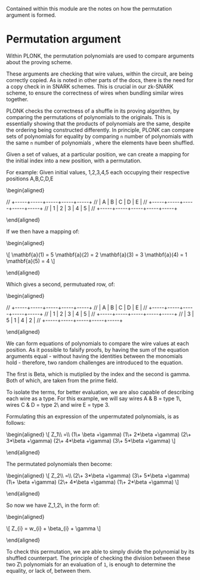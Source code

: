 Contained within this module are the notes on 
how the permutation argument is formed.


Permutation argument
==============

Within PLONK, the permutation 
polynomials are used to compare 
arguments about the proving 
scheme.  

These arguments are 
checking that wire values, 
within the circuit, are
being correctly copied. 
As is noted in other parts
of the docs, there is the 
need for a copy check in 
in SNARK schemes. This is 
crucial in our zk-SNARK
scheme, to ensure the 
correctness of wires when 
bundling similar wires 
together.

PLONK checks the correctness 
of a shuffle in its proving 
algorithm, by comparing the 
permutations of polynomials 
to the originals. This is 
essentially showing that the 
products of polynomials are 
the same, despite the ordering 
being constructed differently.
In principle, PLONK can compare sets 
of polynomials for equality by 
comparing `n` number of polynomials 
with the same `n` number of polynomials 
, where the elements have been 
shuffled. 

Given a set of  values, at a 
particular position, we can create 
a mapping for the initial index into a 
new position, with a permutation. 

For example: 
Given initial values, 
1,2,3,4,5 each occupying 
their respective positions
A,B,C,D,E

\begin{aligned}

// +-----+-----+-----+-----+-----+
// |  A  |  B  |  C  |  D  |  E  |
// +-----+-----+-----+-----+-----+
// |  1  |  2  |  3  |  4  |  5  |
// +-----+-----+-----+-----+-----+

\end{aligned}

If we then have a mapping of:

\begin{aligned}

\\[
\mathbf{a}(1) = 5
\mathbf{a}(2) = 2
\mathbf{a}(3) = 3
\mathbf{a}(4) = 1
\mathbf{a}(5) = 4
\\]

\end{aligned}

Which gives a second, permutuated row, 
of:

\begin{aligned}

// +-----+-----+-----+-----+-----+
// |  A  |  B  |  C  |  D  |  E  |
// +-----+-----+-----+-----+-----+
// |  1  |  2  |  3  |  4  |  5  |
// +-----+-----+-----+-----+-----+
// |  3  |  5  |  1  |  4  |  2  |
// +-----+-----+-----+-----+-----+

\end{aligned}

We can form equations of polynomials 
to compare the wire values at each 
position. As it possible to falsify
proofs, by having the sum of the 
equation arguments equal - without 
having the identities between the
monomials hold - therefore, two random 
challenges are introduced to the 
equation. 

The first is Beta, which is mutiplied
by the index and the second is 
gamma. Both of which, are taken from 
the prime field. 

To isolate the terms, for better evaluation,
we are also capable of describing each wire
as a type. For this example, we will say 
wires A & B = type 1\\, wires C & D = type 2\\
and wire E = type 3.


Formulating this an expression of the 
unpermutated polynomials, is as 
follows:

\begin{aligned}
\\[
    Z\_1\\\\ 
    =\\\\ 
(1\\+   \beta +\gamma)
(1\\+ 2*\beta +\gamma)
(2\\+ 3*\beta +\gamma)
(2\\+ 4*\beta +\gamma)
(3\\+ 5*\beta +\gamma)
\\]

\end{aligned}

The permutated polynomials 
then become:

\begin{aligned}
\\[
    Z\_2\\\\ 
    =\\\\ 
(2\\+ 3*\beta +\gamma)
(3\\+ 5*\beta +\gamma)
(1\\+   \beta +\gamma)
(2\\+ 4*\beta +\gamma)
(1\\+ 2*\beta +\gamma)
\\]

\end{aligned}

So now we have Z\_1,2\\, in the 
form of:

\begin{aligned}

\\[ 
    Z\_{i} = w\_{i} + \beta\_{i} + \gamma
\\]

\end{aligned}

To check this permutation, 
we are able to simply
divide the polynomial by 
its shuffled counterpart.
The principle of checking 
the division between these 
two Z\\ polynomials for an 
evaluation of `1`, is enough 
to determine the equality, 
or lack of, between them.